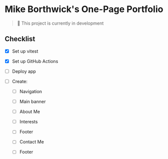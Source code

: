 # Mike Borthwick's One-Page Portfolio

> 🚨 This project is currently in development

## Checklist

- [x] Set up vitest

- [x] Set up GitHub Actions

- [ ] Deploy app

- [ ] Create:

  - [ ] Navigation

  - [ ] Main banner

  - [ ] About Me

  - [ ] Interests

  - [ ] Footer

  - [ ] Contact Me

  - [ ] Footer
